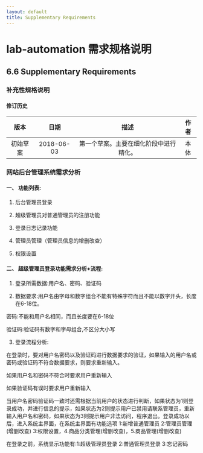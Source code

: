```yaml
---
layout: default
title: Supplementary Requirements
---
```

# lab-automation 需求规格说明

## 6.6 Supplementary Requirements

### 补充性规格说明

#### 修订历史
|  版本  |     日期     |         描述          |  作者  |
| :--: | :--------: | :-----------------: | :--: |
| 初始草案 | 2018-06-03 | 第一个草案。主要在细化阶段中进行精化。 |  本体  |

### 网站后台管理系统需求分析

#### 一、 功能列表:

1. 后台管理员登录

2. 超级管理员对普通管理员的注册功能

3. 登录日志记录功能

4. 管理员管理（管理员信息的增删改查）

5. 权限设置

#### 二、 超级管理员登录功能需求分析+流程:

1. 登录所需数据:用户名、密码、验证码

2. 数据要求:用户名由字母和数字组合不能有特殊字符而且不能以数字开头，长度在6-18位。


密码:不能和用户名相同，而且长度要在6-18位

验证码:验证码有数字和字母组合,不区分大小写

  

3. 登录流程分析:

在登录时，要对用户名密码以及验证码进行数据要求的验证，如果输入的用户名或密码或验证码不符合数据要求，则要求重新输入。

如果用户名和密码不符合时要求用户重新输入

如果验证码有误时要求用户重新输入

当用户名密码验证码一致时还需根据当前用户的状态进行判断，如果状态为1则登录成功，并进行信息的提示，如果状态为2则提示用户已禁用请联系管理员，重新输入用户名和密码，如果状态为3则提示用户非法访问，程序退出。登录成功以后，进入系统主界面，在系统主界面有功能选项 1:新增普通管理员  2:管理员管理(增删改查) 3:权限设置，4.商品分类管理(增删改查)，5.商品管理(增删改查)

在登录之前，系统显示功能有:1:超级管理员登录  2:普通管理员登录  3:忘记密码